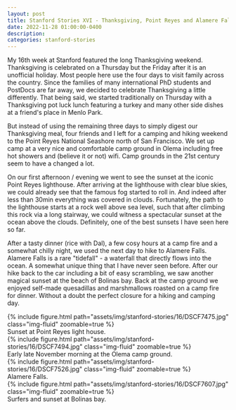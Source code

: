 ```yaml
---
layout: post
title: Stanford Stories XVI - Thanksgiving, Point Reyes and Alamere Falls
date: 2022-11-28 01:00:00-0400
description:
categories: stanford-stories
---
```


My 16th week at Stanford featured the long Thanksgiving weekend.
Thanksgiving is celebrated on a Thursday but the Friday after it is
an unofficial holiday.
Most people here use the four days to visit family across the country.
Since the families of many international PhD students and PostDocs are far away,
we decided to celebrate Thanksgiving a little differently.
That being said, we started traditionally on Thursday with a Thanksgiving pot luck lunch
featuring a turkey and many other side dishes at a friend's place in Menlo Park.

But instead of using the remaining three days to simply digest our Thanksgiving meal,
four friends and I left for a camping and hiking weekend to the Point Reyes National
Seashore north of San Francisco.
We set up camp at a very nice and comfortable camp ground in Olema including free hot
showers and (believe it or not) wifi.
Camp grounds in the 21st century seem to have a changed a lot.

On our first afternoon / evening we went to see the sunset at the iconic Point Reyes
lighthouse.
After arriving at the lighthouse with clear blue skies, we could already see that the
famous fog started to roll in.
And indeed after less than 30min everything was covered in clouds.
Fortunately, the path to the lighthouse starts at a rock well above sea level, such that
after climbing this rock via a long stairway, we could witness a spectacular sunset
at the ocean above the clouds.
Definitely, one of the best sunsets I have seen here so far.

After a tasty dinner (rice with Dal), a few cosy hours at a camp fire and a somewhat
chilly night, we used the next day to hike to Alamere Falls.
Alamere Falls is a rare "tidefall" - a waterfall that directly flows into the ocean.
A somewhat unique thing that I have never seen before.
After our hike back to the car including a bit of easy scrambling,
we saw another magical sunset at the beach of Bolinas bay.
Back at the camp ground we enjoyed self-made quesadillas and marshmallows roasted
on a camp fire for dinner.
Without a doubt the perfect closure for a hiking and camping day.

<div class="row mt-3">
    <div class="col-sm mt-3 mt-md-0">
        {% include figure.html path="assets/img/stanford-stories/16/DSCF7475.jpg" class="img-fluid" zoomable=true %}
    </div>
</div>
<div class="caption">
    Sunset at Point Reyes light house.
</div>

<div class="row mt-3">
    <div class="col-sm mt-3 mt-md-0">
        {% include figure.html path="assets/img/stanford-stories/16/DSCF7494.jpg" class="img-fluid" zoomable=true %}
    </div>
</div>
<div class="caption">
    Early late November morning at the Olema camp ground. 
</div>

<div class="row mt-3">
    <div class="col-sm mt-3 mt-md-0">
        {% include figure.html path="assets/img/stanford-stories/16/DSCF7526.jpg" class="img-fluid" zoomable=true %}
    </div>
</div>
<div class="caption">
    Alamere Falls.
</div>

<div class="row mt-3">
    <div class="col-sm mt-3 mt-md-0">
        {% include figure.html path="assets/img/stanford-stories/16/DSCF7607.jpg" class="img-fluid" zoomable=true %}
    </div>
</div>
<div class="caption">
    Surfers and sunset at Bolinas bay.
</div>
